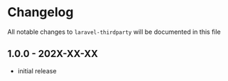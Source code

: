 # Changelog

All notable changes to `laravel-thirdparty` will be documented in this file

## 1.0.0 - 202X-XX-XX

- initial release
